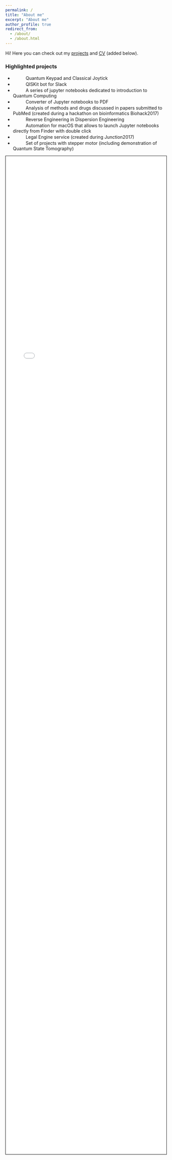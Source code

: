 ```yaml
---
permalink: /
title: "About me"
excerpt: "About me"
author_profile: true
redirect_from:
  - /about/
  - /about.html
---
```


Hi! Here you can check out my [projects](https://akarazeevprojects.github.io/en) and [CV](assets/data/karazeev_cv.pdf) (added below).

<h3>Highlighted projects</h3>

- <a style="text-decoration: none;" href="https://github.com/akarazeevprojects/joystick"><img height="16" src="https://img.shields.io/github/stars/akarazeevprojects/joystick.svg?color=gree&logo=github&logoColor=white"> <img height="16" src="https://img.shields.io/github/forks/akarazeevprojects/joystick.svg?color=orange"></a> Quantum Keypad and Classical Joytick
- <a style="text-decoration: none;" href="https://github.com/akarazeev/qiskit-slack-bot"><img height="16" src="https://img.shields.io/github/stars/akarazeev/qiskit-slack-bot.svg?color=gree&logo=github&logoColor=white"> <img height="16" src="https://img.shields.io/github/forks/akarazeev/qiskit-slack-bot.svg?color=orange"></a> QISKit bot for Slack
- <a style="text-decoration: none;" href="https://github.com/RQC-QApp/Seminars"><img height="16" src="https://img.shields.io/github/stars/RQC-QApp/Seminars.svg?color=gree&logo=github&logoColor=white"> <img height="16" src="https://img.shields.io/github/forks/RQC-QApp/Seminars.svg?color=orange"></a> A series of jupyter notebooks dedicated to introduction to Quantum Computing
- <a style="text-decoration: none;" href="https://github.com/akarazeevprojects/ipy2pdf"><img height="16" src="https://img.shields.io/github/stars/akarazeevprojects/ipy2pdf.svg?color=gree&logo=github&logoColor=white"> <img height="16" src="https://img.shields.io/github/forks/akarazeevprojects/ipy2pdf.svg?color=orange"></a> Converter of Jupyter notebooks to PDF
- <a style="text-decoration: none;" href="https://github.com/akarazeev/BioHack2017"><img height="16" src="https://img.shields.io/github/stars/akarazeev/BioHack2017.svg?color=gree&logo=github&logoColor=white"> <img height="16" src="https://img.shields.io/github/forks/akarazeev/BioHack2017.svg?color=orange"></a> Analysis of methods and drugs discussed in papers submitted to PubMed (created during a hackathon on bioinformatics Biohack2017)
- <a style="text-decoration: none;" href="https://github.com/akarazeev/REDE"><img height="16" src="https://img.shields.io/github/stars/akarazeev/REDE.svg?color=gree&logo=github&logoColor=white"> <img height="16" src="https://img.shields.io/github/forks/akarazeev/REDE.svg?color=orange"></a> Reverse Engineering in Dispersion Engineering
- <a style="text-decoration: none;" href="https://github.com/akarazeev/click_click_ipynb"><img height="16" src="https://img.shields.io/github/stars/akarazeev/click_click_ipynb.svg?color=gree&logo=github&logoColor=white"> <img height="16" src="https://img.shields.io/github/forks/akarazeev/click_click_ipynb.svg?color=orange"></a> Automation for macOS that allows to launch Jupyter notebooks directly from Finder with double click
- <a style="text-decoration: none;" href="https://github.com/akarazeev/LegalTech"><img height="16" src="https://img.shields.io/github/stars/akarazeev/LegalTech.svg?color=gree&logo=github&logoColor=white"> <img height="16" src="https://img.shields.io/github/forks/akarazeev/LegalTech.svg?color=orange"></a> Legal Engine service (created during Junction2017)
- <a style="text-decoration: none;" href="https://github.com/akarazeevprojects/StepperProjects"><img height="16" src="https://img.shields.io/github/stars/akarazeevprojects/StepperProjects.svg?color=gree&logo=github&logoColor=white"> <img height="16" src="https://img.shields.io/github/forks/akarazeevprojects/StepperProjects.svg?color=orange"></a> Set of projects with stepper motor (including demonstration of Quantum State Tomography)

<embed src="assets/data/karazeev_cv.pdf" style="border:1px solid black;" type="application/pdf" width="100%" height="80%" />

<!-- <div style="margin-left: 30%; width: 300px; margin-top: 10px;">
  <script type="text/javascript" id="clustrmaps" src="//cdn.clustrmaps.com/map_v2.js?d=uExopPGR_UvWBy2ooILbk8Zx51b-TlMItGXyikhm4kg&cl=ffffff&w=a"></script>
</div> -->
